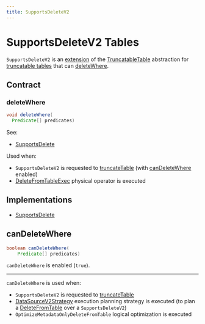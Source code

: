 ```yaml
---
title: SupportsDeleteV2
---
```


# SupportsDeleteV2 Tables

`SupportsDeleteV2` is an [extension](#contract) of the [TruncatableTable](TruncatableTable.md) abstraction for [truncatable tables](#implementations) that can [deleteWhere](#deleteWhere).

## Contract

### <span id="deleteWhere"> deleteWhere

```java
void deleteWhere(
  Predicate[] predicates)
```

See:

* [SupportsDelete](SupportsDelete.md#deleteWhere)

Used when:

* `SupportsDeleteV2` is requested to [truncateTable](#truncateTable) (with [canDeleteWhere](#canDeleteWhere) enabled)
* [DeleteFromTableExec](../physical-operators/DeleteFromTableExec.md) physical operator is executed

## Implementations

* [SupportsDelete](SupportsDelete.md)

## <span id="canDeleteWhere"> canDeleteWhere

```java
boolean canDeleteWhere(
    Predicate[] predicates)
```

`canDeleteWhere` is enabled (`true`).

---

`canDeleteWhere` is used when:

* `SupportsDeleteV2` is requested to [truncateTable](#truncateTable)
* [DataSourceV2Strategy](../execution-planning-strategies/DataSourceV2Strategy.md) execution planning strategy is executed (to plan a [DeleteFromTable](../logical-operators/DeleteFromTable.md) over a `SupportsDeleteV2`)
* `OptimizeMetadataOnlyDeleteFromTable` logical optimization is executed
